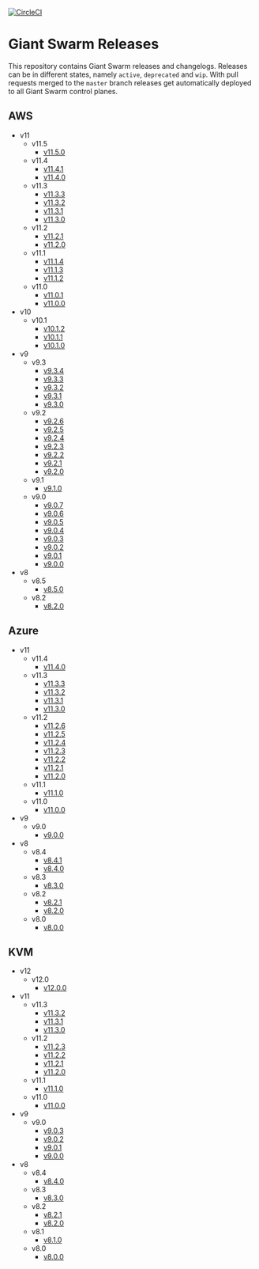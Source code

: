 [![CircleCI](https://circleci.com/gh/giantswarm/releases.svg?style=shield)](https://circleci.com/gh/giantswarm/releases)

# Giant Swarm Releases

This repository contains Giant Swarm releases and changelogs. Releases can be in
different states, namely `active`, `deprecated` and `wip`. With pull requests
merged to the `master` branch releases get automatically deployed to all Giant
Swarm control planes.

## AWS

- v11
  - v11.5
    - [v11.5.0](https://github.com/giantswarm/releases/tree/master/aws/v11.5.0)
  - v11.4
    - [v11.4.1](https://github.com/giantswarm/releases/tree/master/aws/v11.4.1)
    - [v11.4.0](https://github.com/giantswarm/releases/tree/master/aws/v11.4.0)
  - v11.3
    - [v11.3.3](https://github.com/giantswarm/releases/tree/master/aws/v11.3.3)
    - [v11.3.2](https://github.com/giantswarm/releases/tree/master/aws/v11.3.2)
    - [v11.3.1](https://github.com/giantswarm/releases/tree/master/aws/v11.3.1)
    - [v11.3.0](https://github.com/giantswarm/releases/tree/master/aws/v11.3.0)
  - v11.2
    - [v11.2.1](https://github.com/giantswarm/releases/tree/master/aws/v11.2.1)
    - [v11.2.0](https://github.com/giantswarm/releases/tree/master/aws/v11.2.0)
  - v11.1
    - [v11.1.4](https://github.com/giantswarm/releases/tree/master/aws/v11.1.4)
    - [v11.1.3](https://github.com/giantswarm/releases/tree/master/aws/v11.1.3)
    - [v11.1.2](https://github.com/giantswarm/releases/tree/master/aws/archived/v11.1.2)
  - v11.0
    - [v11.0.1](https://github.com/giantswarm/releases/tree/master/aws/v11.0.1)
    - [v11.0.0](https://github.com/giantswarm/releases/tree/master/aws/archived/v11.0.0)
- v10
  - v10.1
    - [v10.1.2](https://github.com/giantswarm/releases/tree/master/aws/archived/v10.1.2)
    - [v10.1.1](https://github.com/giantswarm/releases/tree/master/aws/archived/v10.1.1)
    - [v10.1.0](https://github.com/giantswarm/releases/tree/master/aws/v10.1.0)
- v9
  - v9.3
    - [v9.3.4](https://github.com/giantswarm/releases/tree/master/aws/v9.3.4)
    - [v9.3.3](https://github.com/giantswarm/releases/tree/master/aws/v9.3.3)
    - [v9.3.2](https://github.com/giantswarm/releases/tree/master/aws/v9.3.2)
    - [v9.3.1](https://github.com/giantswarm/releases/tree/master/aws/archived/v9.3.1)
    - [v9.3.0](https://github.com/giantswarm/releases/tree/master/aws/v9.3.0)
  - v9.2
    - [v9.2.6](https://github.com/giantswarm/releases/tree/master/aws/archived/v9.2.6)
    - [v9.2.5](https://github.com/giantswarm/releases/tree/master/aws/v9.2.5)
    - [v9.2.4](https://github.com/giantswarm/releases/tree/master/aws/v9.2.4)
    - [v9.2.3](https://github.com/giantswarm/releases/tree/master/aws/archived/v9.2.3)
    - [v9.2.2](https://github.com/giantswarm/releases/tree/master/aws/v9.2.2)
    - [v9.2.1](https://github.com/giantswarm/releases/tree/master/aws/archived/v9.2.1)
    - [v9.2.0](https://github.com/giantswarm/releases/tree/master/aws/archived/v9.2.0)
  - v9.1
    - [v9.1.0](https://github.com/giantswarm/releases/tree/master/aws/archived/v9.1.0)
  - v9.0
    - [v9.0.7](https://github.com/giantswarm/releases/tree/master/aws/v9.0.7)
    - [v9.0.6](https://github.com/giantswarm/releases/tree/master/aws/v9.0.6)
    - [v9.0.5](https://github.com/giantswarm/releases/tree/master/aws/v9.0.5)
    - [v9.0.4](https://github.com/giantswarm/releases/tree/master/aws/v9.0.4)
    - [v9.0.3](https://github.com/giantswarm/releases/tree/master/aws/v9.0.3)
    - [v9.0.2](https://github.com/giantswarm/releases/tree/master/aws/archived/v9.0.2)
    - [v9.0.1](https://github.com/giantswarm/releases/tree/master/aws/archived/v9.0.1)
    - [v9.0.0](https://github.com/giantswarm/releases/tree/master/aws/v9.0.0)
- v8
  - v8.5
    - [v8.5.0](https://github.com/giantswarm/releases/tree/master/aws/v8.5.0)
  - v8.2
    - [v8.2.0](https://github.com/giantswarm/releases/tree/master/aws/v8.2.0)

## Azure

- v11
  - v11.4
    - [v11.4.0](https://github.com/giantswarm/releases/tree/master/azure/v11.4.0)
  - v11.3
    - [v11.3.3](https://github.com/giantswarm/releases/tree/master/azure/v11.3.3)
    - [v11.3.2](https://github.com/giantswarm/releases/tree/master/azure/v11.3.2)
    - [v11.3.1](https://github.com/giantswarm/releases/tree/master/azure/v11.3.1)
    - [v11.3.0](https://github.com/giantswarm/releases/tree/master/azure/v11.3.0)
  - v11.2
    - [v11.2.6](https://github.com/giantswarm/releases/tree/master/azure/archived/v11.2.6)
    - [v11.2.5](https://github.com/giantswarm/releases/tree/master/azure/archived/v11.2.5)
    - [v11.2.4](https://github.com/giantswarm/releases/tree/master/azure/archived/v11.2.4)
    - [v11.2.3](https://github.com/giantswarm/releases/tree/master/azure/archived/v11.2.3)
    - [v11.2.2](https://github.com/giantswarm/releases/tree/master/azure/archived/v11.2.2)
    - [v11.2.1](https://github.com/giantswarm/releases/tree/master/azure/archived/v11.2.1)
    - [v11.2.0](https://github.com/giantswarm/releases/tree/master/azure/archived/v11.2.0)
  - v11.1
    - [v11.1.0](https://github.com/giantswarm/releases/tree/master/azure/archived/v11.1.0)
  - v11.0
    - [v11.0.0](https://github.com/giantswarm/releases/tree/master/azure/archived/v11.0.0)
- v9
  - v9.0
    - [v9.0.0](https://github.com/giantswarm/releases/tree/master/azure/archived/v9.0.0)
- v8
  - v8.4
    - [v8.4.1](https://github.com/giantswarm/releases/tree/master/azure/v8.4.1)
    - [v8.4.0](https://github.com/giantswarm/releases/tree/master/azure/archived/v8.4.0)
  - v8.3
    - [v8.3.0](https://github.com/giantswarm/releases/tree/master/azure/archived/v8.3.0)
  - v8.2
    - [v8.2.1](https://github.com/giantswarm/releases/tree/master/azure/archived/v8.2.1)
    - [v8.2.0](https://github.com/giantswarm/releases/tree/master/azure/archived/v8.2.0)
  - v8.0
    - [v8.0.0](https://github.com/giantswarm/releases/tree/master/azure/archived/v8.0.0)

## KVM

- v12
  - v12.0
    - [v12.0.0](https://github.com/giantswarm/releases/tree/master/kvm/v12.0.0)
- v11
  - v11.3
    - [v11.3.2](https://github.com/giantswarm/releases/tree/master/kvm/v11.3.2)
    - [v11.3.1](https://github.com/giantswarm/releases/tree/master/kvm/v11.3.1)
    - [v11.3.0](https://github.com/giantswarm/releases/tree/master/kvm/v11.3.0)
  - v11.2
    - [v11.2.3](https://github.com/giantswarm/releases/tree/master/kvm/archived/v11.2.3)
    - [v11.2.2](https://github.com/giantswarm/releases/tree/master/kvm/archived/v11.2.2)
    - [v11.2.1](https://github.com/giantswarm/releases/tree/master/kvm/v11.2.1)
    - [v11.2.0](https://github.com/giantswarm/releases/tree/master/kvm/v11.2.0)
  - v11.1
    - [v11.1.0](https://github.com/giantswarm/releases/tree/master/kvm/archived/v11.1.0)
  - v11.0
    - [v11.0.0](https://github.com/giantswarm/releases/tree/master/kvm/archived/v11.0.0)
- v9
  - v9.0
    - [v9.0.3](https://github.com/giantswarm/releases/tree/master/kvm/v9.0.3)
    - [v9.0.2](https://github.com/giantswarm/releases/tree/master/kvm/archived/v9.0.2)
    - [v9.0.1](https://github.com/giantswarm/releases/tree/master/kvm/archived/v9.0.1)
    - [v9.0.0](https://github.com/giantswarm/releases/tree/master/kvm/v9.0.0)
- v8
  - v8.4
    - [v8.4.0](https://github.com/giantswarm/releases/tree/master/kvm/archived/v8.4.0)
  - v8.3
    - [v8.3.0](https://github.com/giantswarm/releases/tree/master/kvm/archived/v8.3.0)
  - v8.2
    - [v8.2.1](https://github.com/giantswarm/releases/tree/master/kvm/archived/v8.2.1)
    - [v8.2.0](https://github.com/giantswarm/releases/tree/master/kvm/archived/v8.2.0)
  - v8.1
    - [v8.1.0](https://github.com/giantswarm/releases/tree/master/kvm/archived/v8.1.0)
  - v8.0
    - [v8.0.0](https://github.com/giantswarm/releases/tree/master/kvm/archived/v8.0.0)
